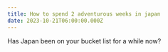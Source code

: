 ```yaml
---
title: How to spend 2 adventurous weeks in japan
date: 2023-10-21T06:00:00.000Z
---
```


Has Japan been on your bucket list for a while now?
